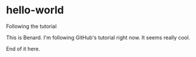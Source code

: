 # hello-world
Following the tutorial

This is Benard. I'm following GitHub's tutorial right now. It seems really cool.

End of it here.
